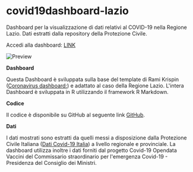 # covid19dashboard-lazio
Dashboard per la visualizzazione di dati relativi al COVID-19 nella Regione Lazio. Dati estratti dalla repository della Protezione Civile. 

Accedi alla dashboard: [LINK](https://andrsalvi.github.io/covid19dashboard-lazio/covid_lazio.html)

![Preview](https://github.com/AndrSalvi/covid19dashboard-lazio/blob/main/dashboard.png?raw=true)

**Dashboard**

Questa Dashboard è sviluppata sulla base del template di Rami Krispin ([Coronavirus dashboard:](https://www.antoinesoetewey.com/files/coronavirus-dashboard.html)) e adattato al caso della Regione Lazio. L'intera Dashboard è sviluppata in R utilizzando il framework R Markdown. 

**Codice**

Il codice è disponibile su GitHub al seguente link [GitHub](https://github.com/AndrSalvi/covid19dashboard-lazio).


**Dati**

I dati mostrati sono estratti da quelli messi a disposizione dalla Protezione Civile Italiana ([Dati Covid-19 Italia](https://github.com/pcm-dpc/COVID-19)) a livello regionale e provinciale. 
La dashboard utilizza inoltre i dati forniti dal progetto Covid-19 Opendata Vaccini del Commissario straordinario per l'emergenza Covid-19 - Presidenza del Consiglio dei Ministri. 


